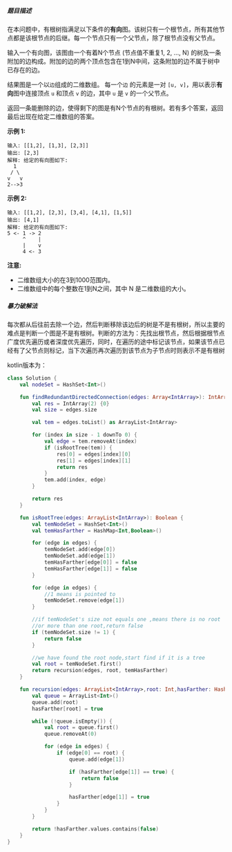 ##### 题目描述

在本问题中，有根树指满足以下条件的**有向**图。该树只有一个根节点，所有其他节点都是该根节点的后继。每一个节点只有一个父节点，除了根节点没有父节点。

输入一个有向图，该图由一个有着N个节点 (节点值不重复1, 2, ..., N) 的树及一条附加的边构成。附加的边的两个顶点包含在1到N中间，这条附加的边不属于树中已存在的边。

结果图是一个以`边`组成的二维数组。 每一个`边` 的元素是一对 `[u, v]`，用以表示**有向**图中连接顶点 `u` 和顶点 `v` 的边，其中 `u` 是 `v` 的一个父节点。

返回一条能删除的边，使得剩下的图是有N个节点的有根树。若有多个答案，返回最后出现在给定二维数组的答案。

**示例 1:**

```
输入: [[1,2], [1,3], [2,3]]
输出: [2,3]
解释: 给定的有向图如下:
  1
 / \
v   v
2-->3
```

**示例 2:**

```
输入: [[1,2], [2,3], [3,4], [4,1], [1,5]]
输出: [4,1]
解释: 给定的有向图如下:
5 <- 1 -> 2
     ^    |
     |    v
     4 <- 3
```

**注意:**

- 二维数组大小的在3到1000范围内。
- 二维数组中的每个整数在1到N之间，其中 N 是二维数组的大小。





##### 暴力破解法



每次都从后往前去除一个边，然后判断移除该边后的树是不是有根树，所以主要的难点是判断一个图是不是有根树。判断的方法为：先找出根节点，然后根据根节点广度优先遍历或者深度优先遍历，同时，在遍历的途中标记该节点，如果该节点已经有了父节点则标记，当下次遍历再次遍历到该节点为子节点时则表示不是有根树



kotlin版本为：

```kotlin
class Solution {
    val nodeSet = HashSet<Int>()

    fun findRedundantDirectedConnection(edges: Array<IntArray>): IntArray {
        val res = IntArray(2) {0}
        val size = edges.size

        val tem = edges.toList() as ArrayList<IntArray>

        for (index in size - 1 downTo 0) {
            val edge = tem.removeAt(index)
            if (isRootTree(tem)) {
                res[0] = edges[index][0]
                res[1] = edges[index][1]
                return res
            }
            tem.add(index, edge)
        }

        return res
    }

    fun isRootTree(edges: ArrayList<IntArray>): Boolean {
        val temNodeSet = HashSet<Int>()
        val temHasFarther = HashMap<Int,Boolean>()

        for (edge in edges) {
            temNodeSet.add(edge[0])
            temNodeSet.add(edge[1])
            temHasFarther[edge[0]] = false
            temHasFarther[edge[1]] = false
        }

        for (edge in edges) {
            //1 means is pointed to
            temNodeSet.remove(edge[1])
        }

        //if temNodeSet's size not equals one ,means there is no root
        //or more than one root,return false
        if (temNodeSet.size != 1) {
            return false
        }

        //we have found the root node,start find if it is a tree
        val root = temNodeSet.first()
        return recursion(edges, root, temHasFarther)
    }

    fun recursion(edges: ArrayList<IntArray>,root: Int,hasFarther: HashMap<Int,Boolean>): Boolean {
        val queue = ArrayList<Int>()
        queue.add(root)
        hasFarther[root] = true

        while (!queue.isEmpty()) {
            val root = queue.first()
            queue.removeAt(0)

            for (edge in edges) {
                if (edge[0] == root) {
                    queue.add(edge[1])

                    if (hasFarther[edge[1]] == true) {
                        return false
                    }

                    hasFarther[edge[1]] = true
                }
            }
        }

        return !hasFarther.values.contains(false)
    }
}
```





